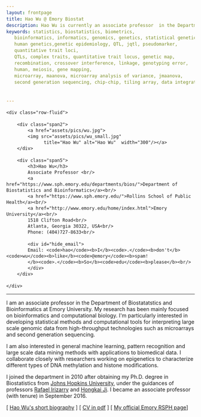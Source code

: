 ```yaml
---
layout: frontpage
title: Hao Wu @ Emory Biostat
description: Hao Wu is currently an associate professor  in the Department of Biostatistics and Bioinformatics at Emory University 
keywords: statistics, biostatistics, biometrics,
   bioinformatics, informatics, genomics, genetics, statistical genetics,
   human genetics,genetic epidemiology, QTL, jqtl, pseudomarker,
   quantitative trait loci,
   QTLs, complex traits, quantitative trait locus, genetic map,
   recombination, crossover interference, linkage, genotyping error,
   human, meiosis, gene mapping,
   microarray, maanova, microarray analysis of variance, jmaanova,
   second generation sequencing, chip-chip, tiling array, data integration, DSS


---
```

<!--
<div class="navbar">
  <div class="navbar-inner">
      <ul class="nav">
          <li><a href="https://scholar.google.com/citations?user=nDSGBakAAAAJ&hl=en">Google Scholar</a></li>
          <li><a href="https://github.com/benliemory">Github</a></li>
      </ul>
  </div>
-->

<div class="container">

    <div class="row-fluid">
        
        <div class="span2">
            <a href="assets/pics/wu.jpg">
            <img src="assets/pics/wu_small.jpg"
                  title="Hao Wu" alt="Hao Wu"  width="300"/></a>
        </div>

        <div class="span5">
            <h3>Hao Wu</h3>
            Associate Professor <br/>
            <a href="https://www.sph.emory.edu/departments/bios/">Department of Biostatistics and Bioinformatics</a><br/>
            <a href="https://www.sph.emory.edu/">Rollins School of Public Health</a><br/>
            <a href="http://www.emory.edu/home/index.html">Emory University</a><br/>
            1518 Clifton Road<br/>
            Atlanta, Georgia 30322, USA<br/>
			Phone: (404)727-8633<br/>

            <div id="hide_email">
            Email: <code>hao</code><b>I</b><code>.</code><b>don't</b><code>wu</code><b>like</b><code>@emory</code><b>spam!
            </b><code>.</code><b>So</b><code>edu</code><b>please</b><br/>
            </div>
        </div>

    </div>
</div>




<hr />



<p>I am an associate professor in the Department of Biostatatstics and Bioinformatics at Emory University.
My research has been mainly focused on bioinformatics and computational biology.
I'm particularly interested in developing statistical methods and computational
tools for interpreting large scale genomic data from high-throughput
technologies such as microarrays and second generation sequencing.
<p>
I am also interested in general machine learning, pattern recognition and
large scale data mining methods with applications to biomedical data.
I collaborate closely with researchers working on epigenetics to characterize 
different types of DNA methylation and histone modifications.

<p>
I joined the department in 2010 after obtaining my Ph.D.
degree in Biostatistics from
<a href="http://www.biostat.jhsph.edu">Johns Hopkins University</a>,
under the guidances of professors
<a href="http://rafalab.github.io/">Rafael Irizarry</a> and
<a href="http://www.biostat.jhsph.edu/~hji">Hongkai Ji</a>.
I became an associate professor (with tenure) in September 2016.
<p>
[ <a href="pages/bio.html">Hao Wu's short biography</a> ]  [ <a href="assets/wu-cv.pdf">CV in pdf</a> ]
[ <a href="https://www.sph.emory.edu/faculty/profile/#!HWU30">My official Emory RSPH page</a>]



